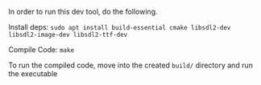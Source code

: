 In order to run this dev tool, do the following.

Install deps: `sudo apt install build-essential cmake libsdl2-dev libsdl2-image-dev libsdl2-ttf-dev`

Compile Code: `make`

To run the compiled code, move into the created `build/` directory and run the executable